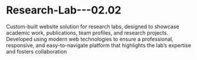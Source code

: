 # Research-Lab---02.02
Custom-built website solution for research labs, designed to showcase academic work, publications, team profiles, and research projects. Developed using modern web technologies to ensure a professional, responsive, and easy-to-navigate platform that highlights the lab’s expertise and fosters collaboration
